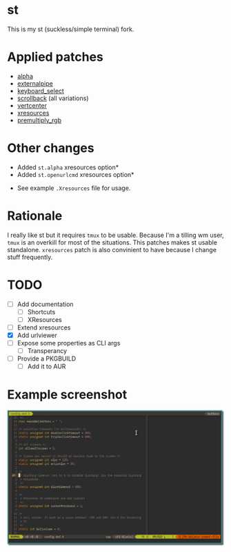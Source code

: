 # st
This is my st (suckless/simple terminal) fork.

# Applied patches
- [alpha](https://st.suckless.org/patches/alpha/)
- [externalpipe](https://st.suckless.org/patches/externalpipe/)
- [keyboard_select](https://st.suckless.org/patches/keyboard_select/)
- [scrollback](https://st.suckless.org/patches/scrollback/) (all variations)
- [vertcenter](https://st.suckless.org/patches/vertcenter/)
- [xresources](https://st.suckless.org/patches/xresources/)
- [premultiply_rgb](https://github.com/gnotclub/xst/pull/42)

# Other changes
- Added `st.alpha` xresources option*
- Added `st.openurlcmd` xresources option*

* See example `.Xresources` file for usage.

# Rationale
I really like st but it requires `tmux` to be usable. Because I'm a tilling wm
user, `tmux` is an overkill for most of the situations. This patches makes st
usable standalone. `xresources` patch is also convinient to have because I
change stuff frequently.

# TODO
- [ ] Add documentation
    - [ ] Shortcuts
    - [ ] XResources
- [ ] Extend xresources
- [X] Add urlviewer
- [ ] Expose some properties as CLI args
    - [ ] Transperancy
- [ ] Provide a PKGBUILD
    - [ ] Add it to AUR

# Example screenshot
![transparent st with nvim open](https://raw.githubusercontent.com/isamert/st/master/st-vim.png)

